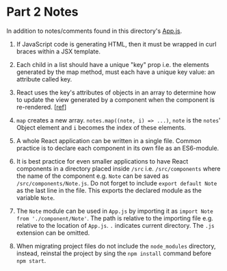 # Part 2 Notes

In addition to notes/comments found in this directory's [App.js](part2/preliminary/src/App.js).

1. If JavaScript code is generating HTML, then it must be wrapped in curl braces within a JSX template.

1. Each child in a list should have a unique "key" prop i.e. the elements generated by the map method, must each have a unique key value: an attribute called key.

1. React uses the key's attributes of objects in an array to determine how to update the view generated by a component when the component is re-rendered. [[ref](https://react.dev/learn/preserving-and-resetting-state#option-2-resetting-state-with-a-key)]

1. `map` creates a new array. `notes.map((note, i) => ...)`, `note` is the `notes`' Object element and `i` becomes the index of these elements.

1. A whole React application can be written in a single file. Common practice is to declare each component in its own file as an ES6-module.

1. It is best practice for even smaller applications to have React components in a directory placed inside `/src` i.e. `/src/components` where the name of the component e.g. `Note` can be saved as `/src/components/Note.js`. Do not forget to include `export default Note` as the last line in the file. This exports the declared module as the variable `Note`. 

1. The `Note` module can be used in `App.js` by importing it as `import Note from './component/Note'`. The path is relative to the importing file e.g. relative to the location of `App.js`. `.` indicates current directory. The `.js` extension can be omitted.

1. When migrating project files do not include the `node_modules` directory, instead, reinstal the project by sing the `npm install` command before `npm start`.